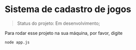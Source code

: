 <h1>Sistema de cadastro de jogos</h1>

> Status do projeto: Em desenvolvimento;

Para rodar esse projeto na sua máquina, por favor, digite

````
node app.js
````
